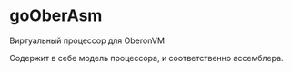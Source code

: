 # goOberAsm
Виртуальный процессор для OberonVM


Содержит в себе модель процессора, и соответственно ассемблера.